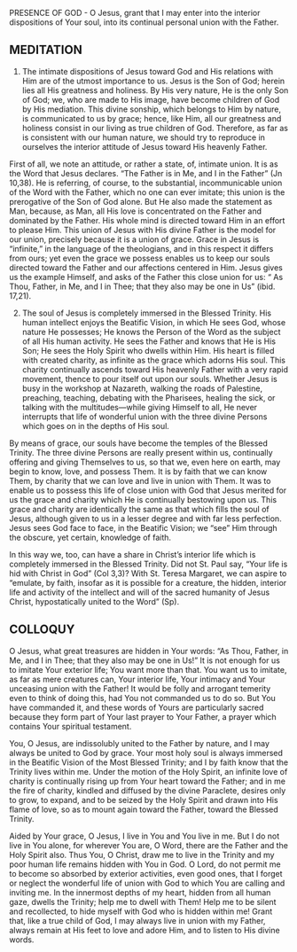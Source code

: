 PRESENCE OF GOD - O Jesus, grant that I may enter into the interior dispositions of Your soul, into its continual personal union with the Father.

## MEDITATION

1. The intimate dispositions of Jesus toward God and His relations with Him are of the utmost importance to us. Jesus is the Son of God; herein lies all His greatness and holiness. By His very nature, He is the only Son of God; we, who are made to His image, have become children of God by His mediation. This divine sonship, which belongs to Him by nature, is communicated to us by grace; hence, like Him, all our greatness and holiness consist in our living as true children of God. Therefore, as far as is consistent with our human nature, we should try to reproduce in ourselves the interior attitude of Jesus toward His heavenly Father.

First of all, we note an attitude, or rather a state, of, intimate union. It is as the Word that Jesus declares. “The Father is in Me, and I in the Father” (Jn 10,38). He is referring, of course, to the substantial, incommunicable union of the Word with the Father, which no one can ever imitate; this union is the prerogative of the Son of God alone. But He also made the statement as Man, because, as Man, all His love is concentrated on the Father and dominated by the Father. His whole mind is directed toward Him in an effort to please Him. This union of Jesus with His divine Father is the model for our union, precisely because it is a union of grace. Grace in Jesus is “infinite,” in the language of the theologians, and in this respect it differs from ours; yet even the grace we possess enables us to keep our souls directed toward the Father and our affections centered in Him. Jesus gives us the example Himself, and asks of the Father this close union for us: “ As Thou, Father, in Me, and I in Thee; that they also may be one in Us” (ibid. 17,21).

2. The soul of Jesus is completely immersed in the Blessed Trinity. His human intellect enjoys the Beatific Vision, in which He sees God, whose nature He possesses; He knows the Person of the Word as the subject of all His human activity. He sees the Father and knows that He is His Son; He sees the Holy Spirit who dwells within Him. His heart is filled with created charity, as infinite as the grace which adorns His soul. This charity continually ascends toward His heavenly Father with a very rapid movement, thence to pour itself out upon our souls. Whether Jesus is busy in the workshop at Nazareth, walking the roads of Palestine, preaching, teaching, debating with the Pharisees, healing the sick, or talking with the multitudes—while giving Himself to all, He never interrupts that life of wonderful union with the three divine Persons which goes on in the depths of His soul.

By means of grace, our souls have become the temples of the Blessed Trinity. The three divine Persons are really present within us, continually offering and giving Themselves to us, so that we, even here on earth, may begin to know, love, and possess Them. It is by faith that we can know Them, by charity that we can love and live in union with Them. It was to enable us to possess this life of close union with God that Jesus merited for us the grace and charity which He is continually bestowing upon us. This grace and charity are identically the same as that which fills the soul of Jesus, although given to us in a lesser degree and with far less perfection. Jesus sees God face to face, in the Beatific Vision; we “see” Him through the obscure, yet certain, knowledge of faith.

In this way we, too, can have a share in Christ’s interior life which is completely immersed in the Blessed Trinity. Did not St. Paul say, “Your life is hid with Christ in God” (Col 3,3)? With St. Teresa Margaret, we can aspire to “emulate, by faith, insofar as it is possible for a creature, the hidden, interior life and activity of the intellect and will of the sacred humanity of Jesus Christ, hypostatically united to the Word” (Sp).

## COLLOQUY

O Jesus, what great treasures are hidden in Your words: “As Thou, Father, in Me, and I in Thee; that they also may be one in Us!” It is not enough for us to imitate Your exterior life; You want more than that. You want us to imitate, as far as mere creatures can, Your interior life, Your intimacy and Your unceasing union with the Father! It would be folly and arrogant temerity even to think of doing this, had You not commanded us to do so. But You have commanded it, and these words of Yours are particularly sacred because they form part of Your last prayer to Your Father, a prayer which contains Your spiritual testament.

You, O Jesus, are indissolubly united to the Father by nature, and I may always be united to God by grace. Your most holy soul is always immersed in the Beatific Vision of the Most Blessed Trinity; and I by faith know that the Trinity lives within me. Under the motion of the Holy Spirit, an infinite love of charity is continually rising up from Your heart toward the Father; and in me the fire of charity, kindled and diffused by the divine Paraclete, desires only to grow, to expand, and to be seized by the Holy Spirit and drawn into His flame of love, so as to mount again toward the Father, toward the Blessed Trinity.

Aided by Your grace, O Jesus, I live in You and You live in me. But I do not live in You alone, for wherever You are, O Word, there are the Father and the Holy Spirit also. Thus You, O Christ, draw me to live in the Trinity and my poor human life remains hidden with You in God. O Lord, do not permit me to become so absorbed by exterior activities, even good ones, that I forget or neglect the wonderful life of union with God to which You are calling and inviting me. In the innermost depths of my heart, hidden from all human gaze, dwells the Trinity; help me to dwell with Them! Help me to be silent and recollected, to hide myself with God who is hidden within me! Grant that, like a true child of God, I may always live in union with my Father, always remain at His feet to love and adore Him, and to listen to His divine words.

